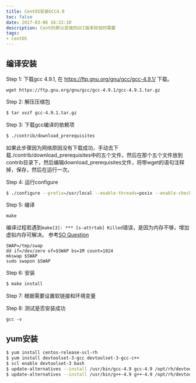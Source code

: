 ```yaml
---
title: CentOS安装GCC4.9
toc: false
date: 2017-03-06 16:22:10
description: CentOS默认安装的GCC版本较低时需要
tags:
- CentOS
---
```

## 编译安装

Step 1: 下载gcc 4.9.1, 在 https://ftp.gnu.org/gnu/gcc/gcc-4.9.1/ 下载。

```
wget https://ftp.gnu.org/gnu/gcc/gcc-4.9.1/gcc-4.9.1.tar.gz
```
Step 2: 解压压缩包
```bash
$ tar xvzf gcc-4.9.1.tar.gz
```
Step 3: 下载gcc编译的依赖项
```bash
$ ./contrib/download_prerequisites
```
如果此步骤因为网络原因没有下载成功，手动去下载./contrib/download_prerequisites中的五个文件，然后在那个五个文件放到contrib目录下，然后编辑download_prerequisites文件，将带wget的语句注释掉，保存，然后在运行一次。

Step 4: 运行configure
```bash
$ ./configure --prefix=/usr/local --enable-threads=posix --enable-checking=release --disable-multilib --enable-languages=c,c++
```
Step 5: 编译
```
make
```
编译过程若遇到`make[3]: *** [s-attrtab] Killed`错误，是因为内存不够，增加虚拟内存可解决。
参考[SO Question](https://stackoverflow.com/questions/18389612/make-exits-with-error-2-when-trying-to-install-gcc-4-8-1)
```
SWAP=/tmp/swap
dd if=/dev/zero of=$SWAP bs=1M count=1024
mkswap $SWAP
sudo swapon $SWAP
```

Step 6: 安装
```bash
$ make install
```
Step 7: 根据需要设置软链接和环境变量

Step 8: 测试是否安装成功
```
gcc -v
```

## yum安装

```bash
$ yum install centos-release-scl-rh
$ yum install devtoolset-3-gcc devtoolset-3-gcc-c++
$ scl enable devtoolset-3 bash
$ update-alternatives --install /usr/bin/gcc-4.9 gcc-4.9 /opt/rh/devtoolset-3/root/usr/bin/gcc 10
$ update-alternatives --install /usr/bin/g++-4.9 g++-4.9 /opt/rh/devtoolset-3/root/usr/bin/g++ 10
```


